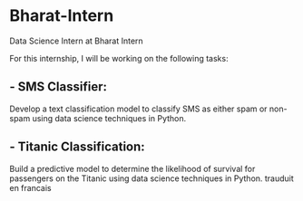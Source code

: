 # Bharat-Intern
Data Science Intern at Bharat Intern

For this internship, I will be working on the following tasks:

## - SMS Classifier: 
Develop a text classification model to classify SMS as either spam or non-spam using data science techniques in Python.

## - Titanic Classification: 
Build a predictive model to determine the likelihood of survival for passengers on the Titanic using data science techniques in Python. trauduit en francais
